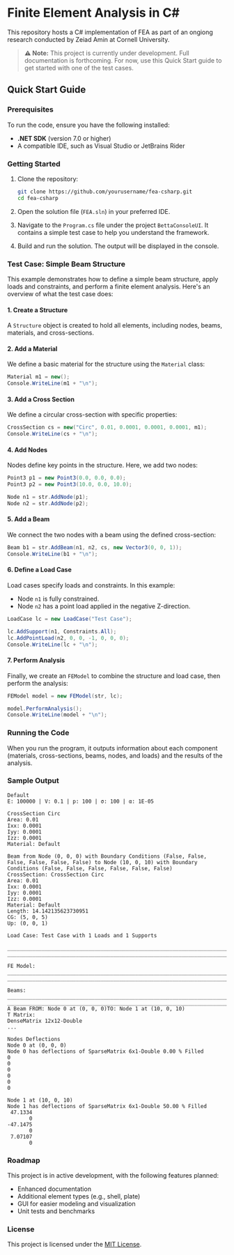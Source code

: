 # Finite Element Analysis in C#

This repository hosts a C# implementation of FEA as part of an ongiong research conducted by Zeiad Amin at Cornell University.

> **⚠️ Note:** This project is currently under development. Full documentation is forthcoming. For now, use this Quick Start guide to get started with one of the test cases.

## Quick Start Guide

### Prerequisites

To run the code, ensure you have the following installed:

- **.NET SDK** (version 7.0 or higher)
- A compatible IDE, such as Visual Studio or JetBrains Rider

### Getting Started

1. Clone the repository:

   ```bash
   git clone https://github.com/yourusername/fea-csharp.git
   cd fea-csharp
   ```

2. Open the solution file (`FEA.sln`) in your preferred IDE.

3. Navigate to the `Program.cs` file under the project `BettaConsoleUI`. It contains a simple test case to help you understand the framework.

4. Build and run the solution. The output will be displayed in the console.

### Test Case: Simple Beam Structure

This example demonstrates how to define a simple beam structure, apply loads and constraints, and perform a finite element analysis. Here's an overview of what the test case does:

#### 1. Create a Structure

A `Structure` object is created to hold all elements, including nodes, beams, materials, and cross-sections.

#### 2. Add a Material

We define a basic material for the structure using the `Material` class:

```csharp
Material m1 = new();
Console.WriteLine(m1 + "\n");
```

#### 3. Add a Cross Section

We define a circular cross-section with specific properties:

```csharp
CrossSection cs = new("Circ", 0.01, 0.0001, 0.0001, 0.0001, m1);
Console.WriteLine(cs + "\n");
```

#### 4. Add Nodes

Nodes define key points in the structure. Here, we add two nodes:

```csharp
Point3 p1 = new Point3(0.0, 0.0, 0.0);
Point3 p2 = new Point3(10.0, 0.0, 10.0);

Node n1 = str.AddNode(p1);
Node n2 = str.AddNode(p2);
```

#### 5. Add a Beam

We connect the two nodes with a beam using the defined cross-section:

```csharp
Beam b1 = str.AddBeam(n1, n2, cs, new Vector3(0, 0, 1));
Console.WriteLine(b1 + "\n");
```

#### 6. Define a Load Case

Load cases specify loads and constraints. In this example:

- Node `n1` is fully constrained.
- Node `n2` has a point load applied in the negative Z-direction.

```csharp
LoadCase lc = new LoadCase("Test Case");

lc.AddSupport(n1, Constraints.All);
lc.AddPointLoad(n2, 0, 0, -1, 0, 0, 0);
Console.WriteLine(lc + "\n");
```

#### 7. Perform Analysis

Finally, we create an `FEModel` to combine the structure and load case, then perform the analysis:

```csharp
FEModel model = new FEModel(str, lc);

model.PerformAnalysis();
Console.WriteLine(model + "\n");
```

### Running the Code

When you run the program, it outputs information about each component (materials, cross-sections, beams, nodes, and loads) and the results of the analysis.

### Sample Output

```text
Default
E: 100000 | V: 0.1 | p: 100 | σ: 100 | α: 1E-05

CrossSection Circ
Area: 0.01
Ixx: 0.0001
Iyy: 0.0001
Izz: 0.0001
Material: Default

Beam from Node (0, 0, 0) with Boundary Conditions (False, False, False, False, False, False) to Node (10, 0, 10) with Boundary Conditions (False, False, False, False, False, False)
CrossSection: CrossSection Circ
Area: 0.01
Ixx: 0.0001
Iyy: 0.0001
Izz: 0.0001
Material: Default
Length: 14.142135623730951
CG: (5, 0, 5)
Up: (0, 0, 1)

Load Case: Test Case with 1 Loads and 1 Supports

__________________________________________________________________________________
__________________________________________________________________________________

FE Model:
__________________________________________________________________________________
__________________________________________________________________________________

Beams:
__________________________________________________________________________________
__________________________________________________________________________________
A Beam FROM: Node 0 at (0, 0, 0)TO: Node 1 at (10, 0, 10)
T Matrix:
DenseMatrix 12x12-Double
...

Nodes Deflections
Node 0 at (0, 0, 0)
Node 0 has deflections of SparseMatrix 6x1-Double 0.00 % Filled
0
0
0
0
0
0

Node 1 at (10, 0, 10)
Node 1 has deflections of SparseMatrix 6x1-Double 50.00 % Filled
 47.1334
       0
-47.1475
       0
 7.07107
       0
```

### Roadmap

This project is in active development, with the following features planned:

- Enhanced documentation
- Additional element types (e.g., shell, plate)
- GUI for easier modeling and visualization
- Unit tests and benchmarks

### License

This project is licensed under the [MIT License](LICENSE).

